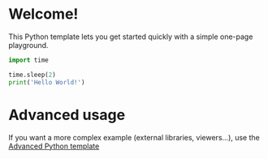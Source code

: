 # Welcome!

This Python template lets you get started quickly with a simple one-page playground.

```python runnable
import time

time.sleep(2)
print('Hello World!')

```

# Advanced usage

If you want a more complex example (external libraries, viewers...), use the [Advanced Python template](https://tech.io/select-repo/429)
